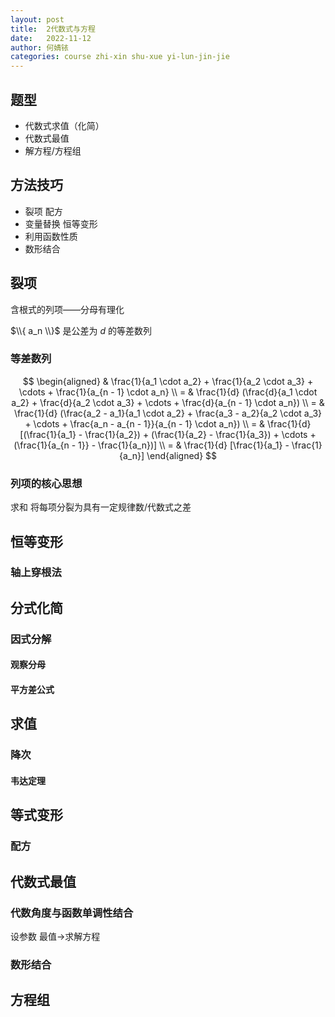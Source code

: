 ```yaml
---
layout: post
title:  2代数式与方程
date:   2022-11-12
author: 何婧铱
categories: course zhi-xin shu-xue yi-lun-jin-jie
---
```


## 题型

* 代数式求值（化简）
* 代数式最值
* 解方程/方程组

## 方法技巧

* 裂项 配方
* 变量替换 恒等变形
* 利用函数性质
* 数形结合

## 裂项

含根式的列项——分母有理化

$\\{ a_n \\}$ 是公差为 $d$ 的等差数列

### 等差数列

$$
\begin{aligned}
    & \frac{1}{a_1 \cdot a_2} + \frac{1}{a_2 \cdot a_3} + \cdots + \frac{1}{a_{n - 1} \cdot a_n} \\
    = & \frac{1}{d} (\frac{d}{a_1 \cdot a_2} + \frac{d}{a_2 \cdot a_3} + \cdots + \frac{d}{a_{n - 1} \cdot a_n}) \\
    = & \frac{1}{d} (\frac{a_2 - a_1}{a_1 \cdot a_2} + \frac{a_3 - a_2}{a_2 \cdot a_3} + \cdots + \frac{a_n - a_{n - 1}}{a_{n - 1} \cdot a_n}) \\
    = & \frac{1}{d} [(\frac{1}{a_1} - \frac{1}{a_2}) + (\frac{1}{a_2} - \frac{1}{a_3}) + \cdots + (\frac{1}{a_{n - 1}} - \frac{1}{a_n})] \\
    = & \frac{1}{d} [\frac{1}{a_1} - \frac{1}{a_n}]
\end{aligned}
$$

### 列项的核心思想

求和 将每项分裂为具有一定规律数/代数式之差

## 恒等变形

### 轴上穿根法

## 分式化简

### 因式分解

#### 观察分母

#### 平方差公式

## 求值

### 降次

#### 韦达定理

## 等式变形

### 配方

## 代数式最值

### 代数角度与函数单调性结合

设参数 最值$\to$求解方程

### 数形结合

## 方程组